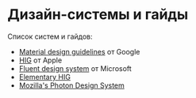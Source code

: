 # Дизайн-системы и гайды

Список систем и гайдов:

- [Material design guidelines](https://material.io/guidelines/) от Google
- [HIG](https://developer.apple.com/design/) от Apple
- [Fluent design system](https://fluent.microsoft.com/) от Microsoft
- [Elementary HIG](https://elementary.io/ru/docs/human-interface-guidelines#human-interface-guidelines)
- [Mozilla's Photon Design System](http://design.firefox.com/photon/welcome.html)
